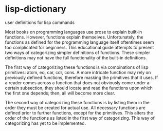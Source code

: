 # lisp-dictionary
user definitions for lisp commands

Most books on programming languages use prose to explain built-in functions. However, functions explain themselves. Unfortunately, the functions as defined for the programming language itself oftentimes seem too complicated for beginners. This educational guide attempts to present two ways of categorizing simpler definitions of functions. These simpler definitions may not have the full functionality of the built-in definitions.

The first way of categorizing these functions is via combinations of lisp primitives: atom, eq, car, cdr, cons. A more intricate function may rely on previously defined functions, therefore masking the primitives that it uses. If a reader comes across a function that does not obviously come under a certain subsection, they should locate and read the functions upon which the first one depends; then, all will become more clear.

The second way of categorizing these functions is by listing them in the order they must be created for actual use. All necessary functions are defined prior to further functions, except for the primitives. This alters the order of the functions as listed in the first way of categorizing. This way of categorizing has yet to be implemented.
